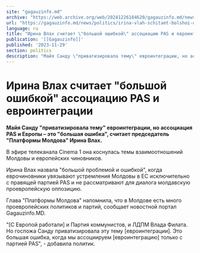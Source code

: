 ```yaml
---
site: "gagauzinfo.md"
archive: "https://web.archive.org/web/20241226184620/gagauzinfo.md/news/politics/irina-vlah-schitaet-bolshoi-oshibkoi-assotsiatsiyu-pas-i-evrointegratsii"
url: "https://gagauzinfo.md/news/politics/irina-vlah-schitaet-bolshoi-oshibkoi-assotsiatsiyu-pas-i-evrointegratsii"
language: ru
title: "Ирина Влах считает \"большой ошибкой\" ассоциацию PAS и евроинтеграции"
publication: '[[Gagauzinfo]]'
published: '2023-11-29'
section: politics
description: "Майя Санду \"приватизировала тему\" евроинтеграции, но ассоциация PAS и Европы – это \"большая ошибка\", считает председатель \"Платформы Молдова\" Ирина Влах."
---
```


# Ирина Влах считает "большой ошибкой" ассоциацию PAS и евроинтеграции

**Майя Санду "приватизировала тему" евроинтеграции, но ассоциация PAS и Европы – это "большая ошибка", считает председатель "Платформы Молдова" Ирина Влах.**

В эфире телеканала Cinema 1 она коснулась темы взаимоотношений Молдовы и европейских чиновников.

Ирина Влах назвала "большой проблемой и ошибкой", когда еврочиновники увязывают устремления Молдовы в ЕС исключительно с правящей партией PAS и не рассматривают для диалога молдавскую проевропейскую оппозицию.

Глава "Платформы Молдова" напомнила, что в Молдове есть много проевропейских политиков и партий, сообщает новостной портал Gagauzinfo.MD.

"[С Европой работали] и Партия коммунистов, и ЛДПМ Влада Филата. Но госпожа Санду приватизировала эту тему [евроинтеграции]. Это большая ошибка, когда мы ассоциируем [евроинтеграцию] только с партией PAS", - добавила политик.